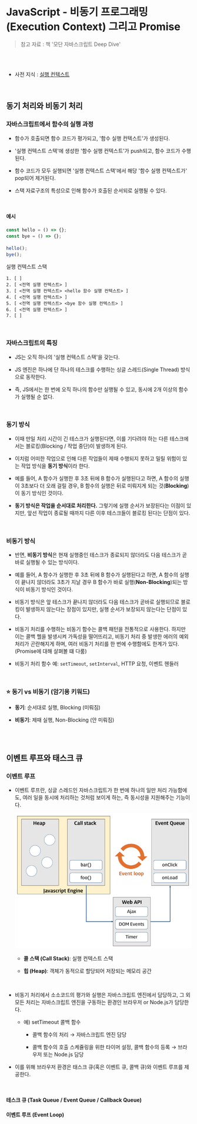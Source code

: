 # JavaScript - 비동기 프로그래밍 (Execution Context) 그리고 Promise

> 참고 자료 : 책 '모단 자바스크립트 Deep Dive'

<!-- <br/> -->

<!-- ### 목차 -->

<!-- - <a href=""></a> -->

<br/><br/>

- 사전 지식 : <a href="https://github.com/SangYoonLee1231/TIL/blob/main/Basic_Language/JavaScript/javascript_execution_context.md">실행 컨텍스트</a>

<br/>

## 동기 처리와 비동기 처리

### 자바스크립트에서 함수의 실행 과정

- 함수가 호출되면 함수 코드가 평가되고, '함수 실행 컨텍스트'가 생성된다.

- '실행 컨텍스트 스택'에 생성한 '함수 실행 컨텍스트'가 push되고, 함수 코드가 수행된다.

- 함수 코드가 모두 실행되면 '실행 컨텍스트 스택'에서 해당 '함수 실행 컨텍스트가' pop되어 제거된다.

- 스택 자료구조의 특성으로 인해 함수가 호출된 순서되로 실행될 수 있다.

<br/>

#### 예시

```js
const hello = () => {};
const bye = () => {};

hello();
bye();
```

실행 컨텍스트 스택

```
1. [ ]
2. [ <전역 실행 컨텍스트> ]
3. [ <전역 실행 컨텍스트> <hello 함수 실행 컨텍스트> ]
4. [ <전역 실행 컨텍스트> ]
5. [ <전역 실행 컨텍스트> <bye 함수 실행 컨텍스트> ]
6. [ <전역 실행 컨텍스트> ]
7. [ ]
```

<br/>

### 자바스크립트의 특징

- JS는 오직 하나의 '실행 컨텍스트 스택'을 갖는다.

- JS 엔진은 하나에 단 하나의 테스크를 수행하는 싱글 스레드(Single Thread) 방식으로 동작한다.

- 즉, JS에서는 한 번에 오직 하나의 함수만 실행될 수 있고, 동시에 2개 이상의 함수가 실행될 순 없다.

<br/>

### 동기 방식

- 이때 만일 처리 시간이 긴 테스크가 실행된다면, 이를 기다려야 하는 다른 테스크에서는 블로킹(Blocking / 작업 중단)이 발생하게 된다.

- 이치럼 어떠한 작업으로 인해 다른 작업들이 제때 수행되지 못하고 밀릴 위험이 있는 작업 방식을 **동기 방식**이라 한다.

- 예를 들어, A 함수가 실행한 후 3초 뒤에 B 함수가 실행된다고 하면, A 함수의 실행이 3초보다 더 오래 걸릴 경우, B 함수의 실행은 뒤로 미뤄지게 되는 것(**Blocking**)이 동기 방식인 것이다.

- **동기 방식은 작업을 순서대로 처리한다.** 그렇기에 실행 순서가 보장된다는 이점이 있지만, 앞선 작업이 종료될 때까지 다른 이후 테스크들이 블로킹 된다는 단점이 있다.

<br/>

### 비동기 방식

- 반면, **비동기 방식**은 현재 실행중인 테스크가 종료되지 않더라도 다음 테스크가 곧바로 실행될 수 있는 방식이다.

- 예를 들어, A 함수가 실행한 후 3초 뒤에 B 함수가 실행된다고 하면, A 함수의 실행이 끝나지 않더라도 3초가 지날 경우 B 함수가 바로 실행(**Non-Blocking**)되는 방식이 비동기 방식인 것이다.

- 비동기 방식은 앞 테스크가 끝나지 않더라도 다음 테스크가 곧바로 실행되므로 블로킹이 발생하지 않는다는 장점이 있지만, 실행 순서가 보장되지 않는다는 단점이 있다.

- 비동기 처리를 수행하는 비동기 함수는 콜백 패턴을 전통적으로 사용한다. 하지만 이는 콜백 헬을 발생시켜 가독성을 떨어뜨리고, 비동기 처리 중 발생한 에러의 예외 처리가 곤란해지게 하며, 여러 비동기 처리를 한 번에 수행함에도 한계가 있다. (Promise에 대해 살펴볼 떄 다룸)

- 비동기 처리 함수 예: `setTimeout`, `setInterval`, HTTP 요청, 이벤트 헨들러

<br/>

### ⭐️ 동기 vs 비동기 (암기용 키워드)

- **동기**: 순서대로 실행, Blocking (미뤄짐)

- **비동기**: 제때 실행, Non-Blocking (안 미뤄짐)

<br/><br/>

## 이벤트 루프와 태스크 큐

### 이벤트 루프

- 이벤트 루프란, 싱글 스레드인 자바스크립트가 한 번에 하나의 일만 처리 가능함에도, 여러 일을 동시에 처리하는 것처럼 보이게 하는, 즉 동시성을 지원해주는 기능이다.

  <img src="img/event_loop.png" width="500"/>

  - **콜 스택 (Call Stack)**: 실행 컨텍스트 스택

  - **힙 (Heap)**: 객체가 동적으로 할당되어 저장되는 메모리 공간

<br/>

- 비동기 처리에서 소소코드의 평가와 실행은 자바스크립트 엔진에서 담당하고, 그 외 모든 처리는 자바스크립트 엔진을 구동하는 환경인 브라우저 or Node.js가 담당한다.

  - 예) setTimeout 콜백 함수

    - 콜백 함수의 처리 → 자바스크립트 엔진 담당

    - 콜백 함수의 호출 스케쥴링을 위한 타이머 설정, 콜백 함수의 등록 → 브라우저 또는 Node.js 담당

- 이를 위해 브라우저 환경은 태스크 큐(혹은 이벤트 큐, 콜백 큐)와 이벤트 루프를 제공한다.

<br/>

#### 테스크 큐 (Task Queue / Event Queue / Callback Queue)

#### 이벤트 루프 (Event Loop)

<br/><br/>

